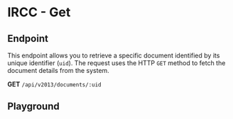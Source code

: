 <script setup>
import SwaggerUI from "../../../swagger/view/SwaggerUI.vue"
import swaggerJson from "../../../swagger/json/ircc.published.get.json";
</script>

# IRCC - Get

## Endpoint

This endpoint allows you to retrieve a specific document identified by its unique identifier (`uid`). The request uses the HTTP `GET` method to fetch the document details from the system.

**GET** `/api/v2013/documents/:uid`

<!--@include: ../../../components/common/header-content-realm.md-->

<!--@include: ../../../components/common/url-uid-parameter-section.md-->

## Playground

<SwaggerUI :swaggerJson="swaggerJson" :protected="true" />

